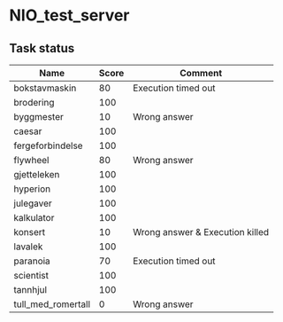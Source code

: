 # NIO_test_server
## Task status
| Name | Score | Comment |
|------|-------|---------|
| bokstavmaskin | 80 | Execution timed out |
| brodering  | 100 | |
| byggmester | 10  | Wrong answer |
| caesar     | 100 | |
| fergeforbindelse | 100 | |
| flywheel   | 80  | Wrong answer |
| gjetteleken | 100 | |
| hyperion    | 100 | |
| julegaver   | 100 | |
| kalkulator  | 100 | |
| konsert     | 10  | Wrong answer & Execution killed |
| lavalek     | 100 | |
| paranoia    | 70  | Execution timed out |
| scientist   | 100 | |
| tannhjul    | 100 | |
| tull_med_romertall | 0 | Wrong answer |
